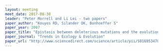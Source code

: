 ```yaml
---
layout: meeting
meet_date: 2017-08-30
leader: "Peter Morrell and Li Lei - two papers"
paper_author: "Kouyos RD, Silander OK, Bonhoeffer S"
paper_year: 2007
paper_title: "Epistasis between deleterious mutations and the evolution of recombination"
paper_journal: "Trends in Ecology & Evolution"
paper_url: "http://www.sciencedirect.com/science/article/pii/S0169534707000699?via%3Dihub"
---
```

